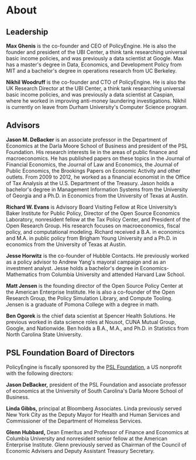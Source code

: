 # About

## Leadership

**Max Ghenis** is the co-founder and CEO of PolicyEngine.
He is also the founder and president of the UBI Center, a think tank researching universal basic income policies, and was previously a data scientist at Google.
Max has a master's degree in Data, Economics, and Development Policy from MIT and a bachelor's degree in operations research from UC Berkeley.

**Nikhil Woodruff** is the co-founder and CTO of PolicyEngine.
He is also the UK Research Director at the UBI Center, a think tank researching universal basic income policies, and was previously a data scientist at Caspian, where he worked in improving anti-money laundering investigations.
Nikhil is currently on leave from Durham University's Computer Science program.

## Advisors

**Jason M. DeBacker** is an associate professor in the Department of Economics at the Darla Moore School of Business and president of the PSL Foundation.
His research interests lie in the areas of public finance and macroeconomics.
He has published papers on these topics in the Journal of Financial Economics, the Journal of Law and Economics, the Journal of Public Economics, the Brookings Papers on Economic Activity and other outlets.
From 2009 to 2012, he worked as a financial economist in the Office of Tax Analysis at the U.S. Department of the Treasury.
Jason holds a bachelor's degree in Management Information Systems from the University of Georgia and a Ph.D. in Economics from the University of Texas at Austin.

**Richard W. Evans** is Advisory Board Visiting Fellow at Rice University’s Baker Institute for Public Policy, Director of the Open Source Economics Laboratory, nonresident fellow at the Tax Policy Center, and President of the Open Research Group.
His research focuses on macroeconomics, fiscal policy, and computational modeling.
Richard received a B.A. in economics and M.A. in public policy from Brigham Young University and a Ph.D. in economics from the University of Texas at Austin.

**Jesse Horwitz** is the co-founder of Hubble Contacts.
He previously worked as a policy advisor to Andrew Yang's mayoral campaign and as an investment analyst.
Jesse holds a bachelor's degree in Economics-Mathematics from Columbia University and attended Harvard Law School.

**Matt Jensen** is the founding director of the Open Source Policy Center at the American Enterprise Institute.
He is also a co-founder of the Open Research Group, the Policy Simulation Library, and Compute Tooling.
Jensen is a graduate of Pomona College with a degree in math.

**Ben Ogorek** is the chief data scientist at Spencer Health Solutions.
He previous worked in data science roles at Nousot, CUNA Mutual Group, Google, and Nationwide.
Ben holds a B.A., M.A., and Ph.D. in Statistics from North Carolina State University.

## PSL Foundation Board of Directors

PolicyEngine is fiscally sponsored by the [PSL Foundation](https://psl-foundation.org/), a US nonprofit with the following directors:

**Jason DeBacker,** president of the PSL Foundation and associate professor of economics at the University of South Carolina's Darla Moore School of Business.

**Linda Gibbs,** principal at Bloomberg Associates. Linda previously served New York City as the Deputy Mayor for Health and Human Services and Commissioner of the Department of Homeless Services.

**Glenn Hubbard,** Dean Emeritus and Professor of Finance and Economics at Columbia University and nonresident senior fellow at the American Enterprise Institute. Glenn previously served as Chairman of the Council of Economic Advisers and Deputy Assistant Treasury Secretary.
